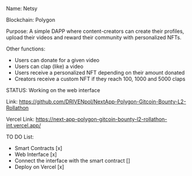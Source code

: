 Name: Netsy

Blockchain: Polygon

Purpose: A simple DAPP where content-creators can create their profiles, upload their videos and reward their community with personalized NFTs.

Other functions:
- Users can donate for a given video
- Users can clap (like) a video
- Users receive a personalized NFT depending on their amount donated
- Creators receive a custom NFT if they reach 100, 1000 and 5000 claps

STATUS:
Working on the web interface

Link: https://github.com/DRIVENpol/NextApp-Polygon-Gitcoin-Bounty-L2-Rollathon

Vercel Link: https://next-app-polygon-gitcoin-bounty-l2-rollathon-int.vercel.app/

TO DO List:
- Smart Contracts [x]
- Web Interface [x]
- Connect the interface with the smart contract []
- Deploy on Vercel [x]
